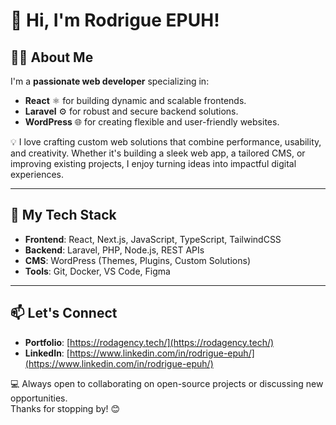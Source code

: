 # 👋 Hi, I'm Rodrigue EPUH!  

## 👨‍💻 About Me  
I'm a **passionate web developer** specializing in:  
- **React** ⚛️ for building dynamic and scalable frontends.  
- **Laravel** ⚙️ for robust and secure backend solutions.  
- **WordPress** 🌐 for creating flexible and user-friendly websites.  

💡 I love crafting custom web solutions that combine performance, usability, and creativity. Whether it's building a sleek web app, a tailored CMS, or improving existing projects, I enjoy turning ideas into impactful digital experiences.  

---

## 🔧 My Tech Stack  
- **Frontend**: React, Next.js, JavaScript, TypeScript, TailwindCSS  
- **Backend**: Laravel, PHP, Node.js, REST APIs  
- **CMS**: WordPress (Themes, Plugins, Custom Solutions)  
- **Tools**: Git, Docker, VS Code, Figma  

---

## 📫 Let's Connect  
- **Portfolio**: [https://rodagency.tech/](https://rodagency.tech/)  
- **LinkedIn**: [https://www.linkedin.com/in/rodrigue-epuh/](https://www.linkedin.com/in/rodrigue-epuh/)

💻 Always open to collaborating on open-source projects or discussing new opportunities.  
Thanks for stopping by! 😊  
